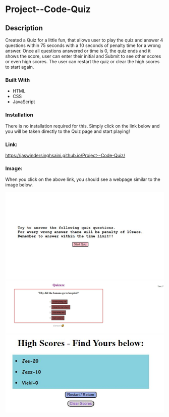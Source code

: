 # Project--Code-Quiz

## Description
Created a Quiz for a little fun, that allows user to play the quiz and answer 4 questions within 75 seconds with a 10 seconds of penalty time for a wrong answer. Once all questions answered or time is 0, the quiz ends and it shows the score, user can enter their initial  and Submit to see other scores or even high scores. The user can restart the quiz or clear the high scores to start again.

### Built With
- HTML
- CSS
- JavaScript

### Installation
There is no installation required for this. 
Simply click on the link below and you will be taken directly to the Quiz page and start playing!

### Link: 

https://jaswindersinghsaini.github.io/Project--Code-Quiz/


### Image: 
When you click on the above link, you should see a webpage similar to the image below.

<img src= "assets/Images/Quiz-Initial-Page.JPG" alt="Quiz Initial Page Image">
<img src= "assets/Images/Quiz-Questions.JPG" alt="Quiz Questions Image">
<img src= "assets/Images/High-Score.JPG" alt="High Score Image">

